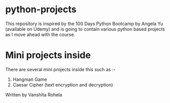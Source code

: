 # python-projects
This repository is inspired by the 100 Days Python Bootcamp by Angela Yu (available on Udemy) and is going to contain various python based projects as I move ahead with the course.

# Mini projects inside
There are several mini projects inside this such as :- 

1. Hangman Game
2. Caesar Cipher (text encryption and decryption)




Written by Vanshita Rohela
